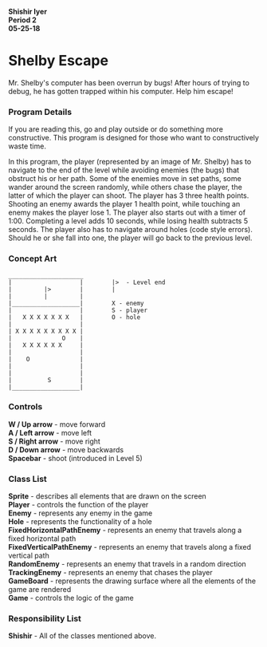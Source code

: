 **Shishir Iyer  
Period 2  
05-25-18**  

# Shelby Escape

Mr. Shelby's computer has been overrun by bugs! After hours of trying to debug, he has gotten trapped within his computer. 
Help him escape!

### Program Details

If you are reading this, go and play outside or do something more constructive. This program is designed for those who want
to constructively waste time.

In this program, the player (represented by an image of Mr. Shelby) has to navigate to the end of the level while avoiding 
enemies (the bugs) that obstruct his or her path. Some of the enemies move in set paths, some wander around the screen 
randomly, while others chase the player, the latter of which the player can shoot. The player has 3 three health points. 
Shooting an enemy awards the player 1 health point, while touching an enemy makes the player lose 1. The player also starts
out with a timer of 1:00. Completing a level adds 10 seconds, while losing health subtracts 5 seconds. The player also has to
navigate around holes (code style errors). Should he or she fall into one, the player will go back to the previous level.

### Concept Art

```
_____________________
|                   |        |>  - Level end
|         |>        |        |
|         |         |
|___________________|        X - enemy
|                   |        S - player
|   X X X X X X X   |        O - hole
|                   |
| X X X X X X X X X |
|              O    |
|   X X X X X X     |
|                   |
|    O              |
|                   |
|                   |
|          S        |
|___________________|

```
### Controls

**W / Up arrow** - move forward  
**A / Left arrow** - move left  
**S / Right arrow** - move right  
**D / Down arrow** - move backwards  
**Spacebar** - shoot (introduced in Level 5)  

### Class List

**Sprite** - describes all elements that are drawn on the screen  
**Player** - controls the function of the player  
**Enemy** - represents any enemy in the game  
**Hole** - represents the functionality of a hole  
**FixedHorizontalPathEnemy** - represents an enemy that travels along a fixed horizontal path  
**FixedVerticalPathEnemy** - represents an enemy that travels along a fixed vertical path  
**RandomEnemy** - represents an enemy that travels in a random direction  
**TrackingEnemy** - represents an enemy that chases the player  
**GameBoard** - represents the drawing surface where all the elements of the game are rendered  
**Game** - controls the logic of the game  

### Responsibility List

**Shishir** - All of the classes mentioned above.
